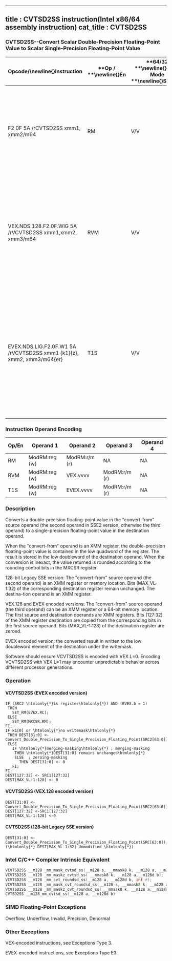 ----------------------------
title : CVTSD2SS instruction(Intel x86/64 assembly instruction)
cat_title : CVTSD2SS
----------------------------
### CVTSD2SS--Convert Scalar Double-Precision Floating-Point Value to Scalar Single-Precision Floating-Point Value


|**Opcode/**\newline{}**Instruction**|**Op / **\newline{}**En**|**64/32 **\newline{}**bit Mode **\newline{}**Support**|**CPUID **\newline{}**Feature **\newline{}**Flag**|**Description**|
|------------------------------------|-------------------------|------------------------------------------------------|--------------------------------------------------|---------------|
|F2 0F 5A /rCVTSD2SS xmm1, xmm2/m64|RM|V/V|SSE2|Convert one double-precision floating-point value in xmm2/m64 to one single-precision floating-point value in xmm1.|
|VEX.NDS.128.F2.0F.WIG 5A /rVCVTSD2SS xmm1,xmm2, xmm3/m64|RVM|V/V|AVX|Convert one double-precision floating-point value in xmm3/m64 to one single-precision floating-point value and merge with high bits in xmm2.|
|EVEX.NDS.LIG.F2.0F.W1 5A /rVCVTSD2SS xmm1 {k1}{z}, xmm2, xmm3/m64{er}|T1S|V/V|AVX512F|Convert one double-precision floating-point value in xmm3/m64 to one single-precision floating-point value and merge with high bits in xmm2 under writemask k1.|
### Instruction Operand Encoding


|Op/En|Operand 1|Operand 2|Operand 3|Operand 4|
|-----|---------|---------|---------|---------|
|RM|ModRM:reg (w)|ModRM:r/m (r)|NA|NA|
|RVM|ModRM:reg (w)|VEX.vvvv|ModRM:r/m (r)|NA|
|T1S|ModRM:reg (w)|EVEX.vvvv|ModRM:r/m (r)|NA|
### Description


Converts a double-precision floating-point value in the "convert-from" source operand (the second operand in SSE2 version, otherwise the third operand) to a single-precision floating-point value in the destination operand.

When the "convert-from" operand is an XMM register, the double-precision floating-point value is contained in the low quadword of the register. The result is stored in the low doubleword of the destination operand. When the conversion is inexact, the value returned is rounded according to the rounding control bits in the MXCSR register.

128-bit Legacy SSE version: The "convert-from" source operand (the second operand) is an XMM register or memory location. Bits (MAX_VL-1:32) of the corresponding destination register remain unchanged. The destina-tion operand is an XMM register. 

VEX.128 and EVEX encoded versions: The "convert-from" source operand (the third operand) can be an XMM register or a 64-bit memory location. The first source and destination operands are XMM registers. Bits (127:32) of the XMM register destination are copied from the corresponding bits in the first source operand. Bits (MAX_VL-1:128) of the destination register are zeroed.

EVEX encoded version: the converted result in written to the low doubleword element of the destination under the writemask.

Software should ensure VCVTSD2SS is encoded with VEX.L=0. Encoding VCVTSD2SS with VEX.L=1 may encounter unpredictable behavior across different processor generations.


### Operation
#### VCVTSD2SS (EVEX encoded version)
```info-verb
IF (SRC2 \htmlonly{*}is register\htmlonly{*}) AND (EVEX.b = 1) 
 THEN
   SET_RM(EVEX.RC);
 ELSE 
   SET_RM(MXCSR.RM);
FI;
IF k1[0] or \htmlonly{*}no writemask\htmlonly{*}
 THEN DEST[31:0] <-  Convert_Double_Precision_To_Single_Precision_Floating_Point(SRC2[63:0]);
 ELSE 
   IF \htmlonly{*}merging-masking\htmlonly{*} ; merging-masking
    THEN \htmlonly{*}DEST[31:0] remains unchanged\htmlonly{*}
    ELSE  ; zeroing-masking
      THEN DEST[31:0]  <- 0
   FI;
FI;
DEST[127:32]  <- SRC1[127:32]
DEST[MAX_VL-1:128] <-  0
```
#### VCVTSD2SS (VEX.128 encoded version)
```info-verb
DEST[31:0] <- Convert_Double_Precision_To_Single_Precision_Floating_Point(SRC2[63:0]);
DEST[127:32]  <-SRC1[127:32]
DEST[MAX_VL-1:128]  <-0
```
#### CVTSD2SS (128-bit Legacy SSE version)
```info-verb
DEST[31:0] <- Convert_Double_Precision_To_Single_Precision_Floating_Point(SRC[63:0]);
(\htmlonly{*} DEST[MAX_VL-1:32] Unmodified \htmlonly{*})
```

### Intel C/C++ Compiler Intrinsic Equivalent

```cpp
VCVTSD2SS __m128 _mm_mask_cvtsd_ss(__m128 s, __mmask8 k, __m128 a, __m128d b);
VCVTSD2SS __m128 _mm_maskz_cvtsd_ss( __mmask8 k, __m128 a,__m128d b);
VCVTSD2SS __m128 _mm_cvt_roundsd_ss(__m128 a, __m128d b, int r);
VCVTSD2SS __m128 _mm_mask_cvt_roundsd_ss(__m128 s, __mmask8 k, __m128 a, __m128d b, int r);
VCVTSD2SS __m128 _mm_maskz_cvt_roundsd_ss( __mmask8 k, __m128 a,__m128d b, int r);
CVTSD2SS __m128_mm_cvtsd_ss(__m128 a, __m128d b)
```
### SIMD Floating-Point Exceptions


Overflow, Underflow, Invalid, Precision, Denormal

### Other Exceptions


VEX-encoded instructions, see Exceptions Type 3.

EVEX-encoded instructions, see Exceptions Type E3.

